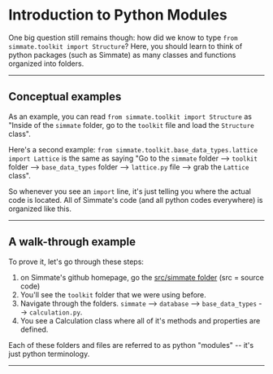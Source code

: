 # Introduction to Python Modules

One big question still remains though: how did we know to type `from simmate.toolkit import Structure`? Here, you should learn to think of python packages (such as Simmate) as many classes and functions organized into folders. 

----------------------------------------------------------------------

## Conceptual examples

As an example, you can read `from simmate.toolkit import Structure` as "Inside of the `simmate` folder, go to the `toolkit` file and load the `Structure` class". 

Here's a second example: `from simmate.toolkit.base_data_types.lattice import Lattice` is the same as saying "Go to the `simmate` folder --> `toolkit` folder --> `base_data_types` folder --> `lattice.py` file --> grab the `Lattice` class".

So whenever you see an `import` line, it's just telling you where the actual code is located. All of Simmate's code (and all python codes everywhere) is organized like this.

----------------------------------------------------------------------

## A walk-through example

To prove it, let's go through these steps:

1. on Simmate's github homepage, go the [src/simmate folder](https://github.com/jacksund/simmate/tree/main/src/simmate) (src = source code)
2. You'll see the `toolkit` folder that we were using before.
3. Navigate through the folders. `simmate` --> `database` --> `base_data_types` --> `calculation.py`. 
4. You see a Calculation class where all of it's methods and properties are defined.

Each of these folders and files are referred to as python "modules" -- it's just python terminology.

----------------------------------------------------------------------
